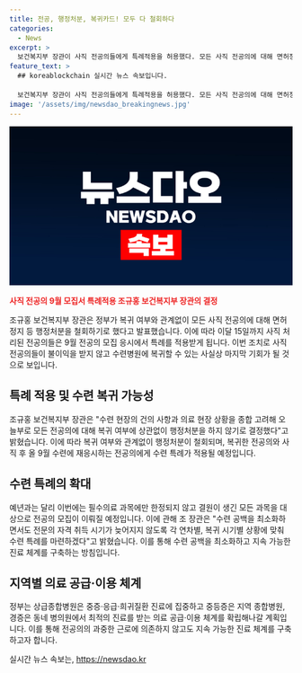```yaml
---
title: 전공, 행정처분, 복귀카드! 모두 다 철회하다
categories:
  - News
excerpt: >
  보건복지부 장관이 사직 전공의들에게 특례적용을 허용했다. 모든 사직 전공의에 대해 면허정지 등 행정처분을 철회하고, 9월 전공의 모집 응시에서 특례를 적용한다. 복귀한 전공의와 사직 후 재응시하는 전공의에게 수련 특례를 적용하며, 전문의 자격 취득을 지연하지 않으면서 수련 공백을 최소화할 계획이다. 또한, 과중한 근로에 의존하지 않고 지역 종합병원, 병의원 간 최적의 진료를 지원하는 의료 체계를 확립할 예정이다.
feature_text: >
  ## koreablockchain 실시간 뉴스 속보입니다.

  보건복지부 장관이 사직 전공의들에게 특례적용을 허용했다. 모든 사직 전공의에 대해 면허정지 등 행정처분을 철회하고, 9월 전공의 모집 응시에서 특례를 적용한다. 복귀한 전공의와 사직 후 재응시하는 전공의에게 수련 특례를 적용하며, 전문의 자격 취득을 지연하지 않으면서 수련 공백을 최소화할 계획이다. 또한, 과중한 근로에 의존하지 않고 지역 종합병원, 병의원 간 최적의 진료를 지원하는 의료 체계를 확립할 예정이다.
image: '/assets/img/newsdao_breakingnews.jpg'
---
```


<p><img src="/assets/img/newsdao_breakingnews.jpg" alt="koreablockchain 속보" /></p>

<p><b><span style="color: #ee2323;">사직 전공의 9월 모집서 특례적용 조규홍 보건복지부 장관의 결정</span></b></p>

<p data-ke-size="size16">조규홍 보건복지부 장관은 정부가 복귀 여부와 관계없이 모든 사직 전공의에 대해 면허정지 등 행정처분을 철회하기로 했다고 발표했습니다. 이에 따라 이달 15일까지 사직 처리된 전공의들은 9월 전공의 모집 응시에서 특례를 적용받게 됩니다. 이번 조치로 사직 전공의들이 불이익을 받지 않고 수련병원에 복귀할 수 있는 사실상 마지막 기회가 될 것으로 보입니다.</p>

<h2 data-ke-size="size26">특례 적용 및 수련 복귀 가능성</h2>

<p data-ke-size="size16">조규홍 보건복지부 장관은 "수련 현장의 건의 사항과 의료 현장 상황을 종합 고려해 오늘부로 모든 전공의에 대해 복귀 여부에 상관없이 행정처분을 하지 않기로 결정했다"고 밝혔습니다. 이에 따라 복귀 여부와 관계없이 행정처분이 철회되며, 복귀한 전공의와 사직 후 올 9월 수련에 재응시하는 전공의에게 수련 특례가 적용될 예정입니다.</p>

<h2 data-ke-size="size26">수련 특례의 확대</h2>

<p data-ke-size="size16">예년과는 달리 이번에는 필수의료 과목에만 한정되지 않고 결원이 생긴 모든 과목을 대상으로 전공의 모집이 이뤄질 예정입니다. 이에 관해 조 장관은 "수련 공백을 최소화하면서도 전문의 자격 취득 시기가 늦어지지 않도록 각 연차별, 복귀 시기별 상황에 맞춰 수련 특례를 마련하겠다"고 밝혔습니다. 이를 통해 수련 공백을 최소화하고 지속 가능한 진료 체계를 구축하는 방침입니다.</p>

<h2 data-ke-size="size26">지역별 의료 공급·이용 체계</h2>

<p data-ke-size="size16">정부는 상급종합병원은 중증·응급·희귀질환 진료에 집중하고 중등증은 지역 종합병원, 경증은 동네 병의원에서 최적의 진료를 받는 의료 공급·이용 체계를 확립해나갈 계획입니다. 이를 통해 전공의의 과중한 근로에 의존하지 않고도 지속 가능한 진료 체계를 구축하고자 합니다.</p>
실시간 뉴스 속보는, <a href="https://newsdao.kr" rel="dofollow">https://newsdao.kr</a>


